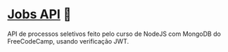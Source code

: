# [Jobs API](https://gaeta-jobs-api.herokuapp.com) 🚀

API de processos seletivos feito pelo curso de NodeJS com MongoDB do FreeCodeCamp, usando verificação JWT.




